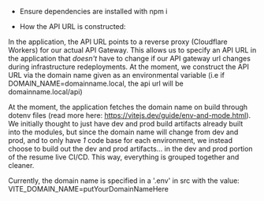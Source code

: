 - Ensure dependencies are installed with npm i

- How the API URL is constructed:

In the application, the API URL points to a reverse proxy (Cloudflare Workers) for our actual API Gateway. This allows us to specify an API URL in the application that *doesn't* have to change if our API gateway url changes during infrastructure redeployments. At the moment, we construct the API URL via the domain name given as an environmental variable (i.e if DOMAIN_NAME=domainname.local, the api url will be domainname.local/api)

At the moment, the application fetches the domain name on build through dotenv files (read more here: https://vitejs.dev/guide/env-and-mode.html). We initially thought to just have dev and prod build artifacts already built into the modules, but since the domain name will change from dev and prod, and to only have *1* code base for each environment, we instead choose to build out the dev and prod artifacts... in the dev and prod portion of the resume live CI/CD. This way, everything is grouped together and cleaner.

Currently, the domain name is specified in a '.env' in src with the value: VITE_DOMAIN_NAME=putYourDomainNameHere